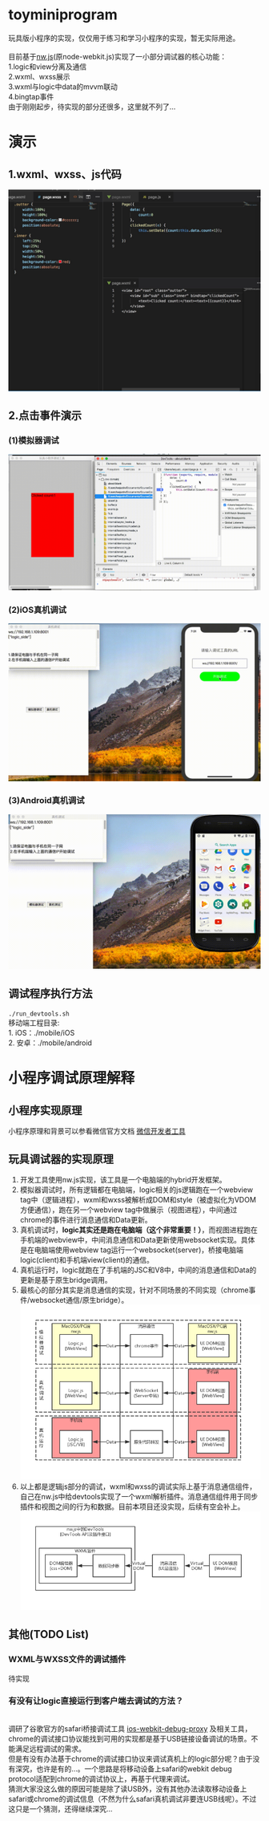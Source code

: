 # toyminiprogram
玩具版小程序的实现，仅仅用于练习和学习小程序的实现，暂无实际用途。
<br />
<br />目前基于[nw.js](https://github.com/nwjs/nw.js)(原node-webkit.js)实现了一小部分调试器的核心功能：
<br />1.logic和view分离及通信
<br />2.wxml、wxss展示
<br />3.wxml与logic中data的mvvm联动
<br />4.bingtap事件
<br />由于刚刚起步，待实现的部分还很多，这里就不列了...
<br />
# 演示
## 1.wxml、wxss、js代码
![代码演示](https://raw.githubusercontent.com/monkeybad/toyminiprogram/master/document/img/code.jpg '代码演示')
## 2.点击事件演示
### (1)模拟器调试
![模拟器动图演示](https://raw.githubusercontent.com/monkeybad/toyminiprogram/master/document/img/demo.gif '模拟器动图演示')
<br />
### (2)iOS真机调试
![iOS动图演示](https://raw.githubusercontent.com/monkeybad/toyminiprogram/master/document/img/demo_ios.gif 'iOS动图演示')
<br />
### (3)Android真机调试
![Android动图演示](https://raw.githubusercontent.com/monkeybad/toyminiprogram/master/document/img/demo_android.gif 'Android真机动图演示')
<br />
## 调试程序执行方法
`./run_devtools.sh`
<br />移动端工程目录:
<br />1. iOS：./mobile/iOS
<br />2. 安卓：./mobile/android
<br />
# 小程序调试原理解释
## 小程序实现原理
小程序原理和背景可以参看微信官方文档 [微信开发者工具](https://developers.weixin.qq.com/ebook?action=get_post_info&docid=0000a24f9d0ac86b00867f43a5700a '微信开发者工具')
## 玩具调试器的实现原理
1. 开发工具使用nw.js实现，该工具是一个电脑端的hybrid开发框架。
2. 模拟器调试时，所有逻辑都在电脑端，logic相关的js逻辑跑在一个webview tag中（逻辑进程），wxml和wxss被解析成DOM和style（被虚拟化为VDOM方便通信），跑在另一个webview tag中做展示（视图进程），中间通过chrome的事件进行消息通信和Data更新。
3. 真机调试时，**logic其实还是跑在电脑端（这个非常重要！）**，而视图进程跑在手机端的webview中，中间消息通信和Data更新使用websocket实现。具体是在电脑端使用webview tag运行一个websocket(server)，桥接电脑端logic(client)和手机端view(client)的通信。
4. 真机运行时，logic就跑在了手机端的JSC和V8中，中间的消息通信和Data的更新是基于原生bridge调用。
5. 最核心的部分其实是消息通信的实现，针对不同场景的不同实现（chrome事件/websocket通信/原生bridge）。
![逻辑flow](https://raw.githubusercontent.com/monkeybad/toyminiprogram/master/document/img/logic_debug_flow.png '逻辑flow')
6. 以上都是逻辑js部分的调试，wxml和wxss的调试实际上基于消息通信组件，自己在nw.js中给devtools实现了一个wxml解析插件。消息通信组件用于同步插件和视图之间的行为和数据。目前本项目还没实现，后续有空会补上。
![视图flow](https://raw.githubusercontent.com/monkeybad/toyminiprogram/master/document/img/wxml_debug_flow.png '视图flow')
## 其他(TODO List)
### WXML与WXSS文件的调试插件
待实现
### 有没有让logic直接运行到客户端去调试的方法？
<br />调研了谷歌官方的safari桥接调试工具 [ios-webkit-debug-proxy](https://github.com/google/ios-webkit-debug-proxy) 及相关工具，chrome的调试接口协议能找到可用的实现都是基于USB链接设备调试的场景。不能满足远程调试的需求。
<br />但是有没有办法基于chrome的调试接口协议来调试真机上的logic部分呢？由于没有深究，也许是有的...。一个思路是将移动设备上safari的webkit debug protocol适配到chrome的调试协议上，再基于代理来调试。
<br />猜测大家没这么做的原因可能是除了读USB外，没有其他办法读取移动设备上safari或chrome的调试信息（不然为什么safari真机调试非要连USB线呢）。不过这只是一个猜测，还得继续深究...
